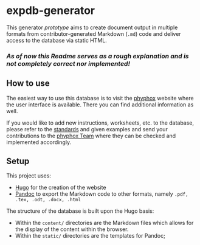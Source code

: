 # expdb-generator
This generator *prototype* aims to create document output in multiple formats from contributor-generated Markdown (`.md`) code and deliver access to the database via static HTML.
### *As of now this Readme serves as a rough explanation and is not completely correct nor implemented!*
## How to use
The easiest way to use this database is to visit the [phyphox](https://phyphox.org) website where the user interface is available. There you can find additional information as well.

If you would like to add new instructions, worksheets, etc. to the database, please refer to the [standards]() and given examples and send your contributions to the [phyphox Team](mailto:) where they can be checked and implemented accordingly.

## Setup
This project uses:
- [Hugo](https://gohugo.io) for the creation of the website
- [Pandoc](https://pandoc.org/) to export the Markdown code to other formats, namely `.pdf, .tex, .odt, .docx, .html`

The structure of the database is built upon the Hugo basis: 
- Within the `content/` directories are the Markdown files which allows for the display of the content within the browser.
- Within the `static/` directories are the templates for Pandoc; 
